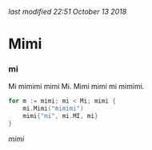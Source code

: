 <i class='last-modified'>last modified 22:51 October 13 2018</i>
# Mimi
### mi

Mi mimimi mimi Mi. Mimi mimi mi mimimi.
```go
for m := mimi; mi < Mi; mimi {
    mi.Mimi("mimimi")
    mimi{"mi", mi.MI, mi}
}
```

*mimi*

